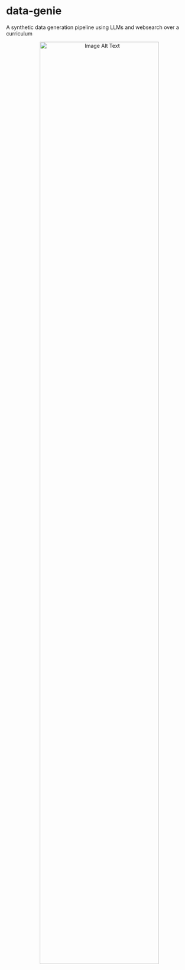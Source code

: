 # data-genie
A synthetic data generation pipeline using LLMs and websearch over a curriculum

<p align="center">
  <img src="images/image.png" alt="Image Alt Text" width="80%" height="80%">
</p>
